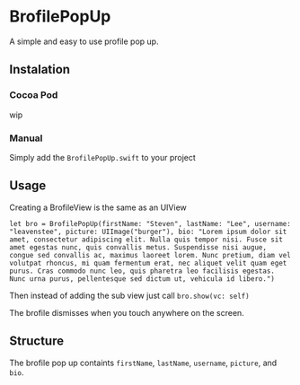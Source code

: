 # BrofilePopUp

A simple and easy to use profile pop up.

## Instalation

### Cocoa Pod

wip

### Manual

Simply add the `BrofilePopUp.swift` to your project

## Usage

Creating a BrofileView is the same as an UIView

``` let bro = BrofilePopUp(firstName: "Steven", lastName: "Lee", username: "leavenstee", picture: UIImage("burger"), bio: "Lorem ipsum dolor sit amet, consectetur adipiscing elit. Nulla quis tempor nisi. Fusce sit amet egestas nunc, quis convallis metus. Suspendisse nisi augue, congue sed convallis ac, maximus laoreet lorem. Nunc pretium, diam vel volutpat rhoncus, mi quam fermentum erat, nec aliquet velit quam eget purus. Cras commodo nunc leo, quis pharetra leo facilisis egestas. Nunc urna purus, pellentesque sed dictum ut, vehicula id libero.") ```

Then instead of adding the sub view just call
``` bro.show(vc: self) ```

The brofile dismisses when you touch anywhere on the screen.

## Structure

The brofile pop up containts `firstName`, `lastName`, `username`, `picture`, and `bio`.


